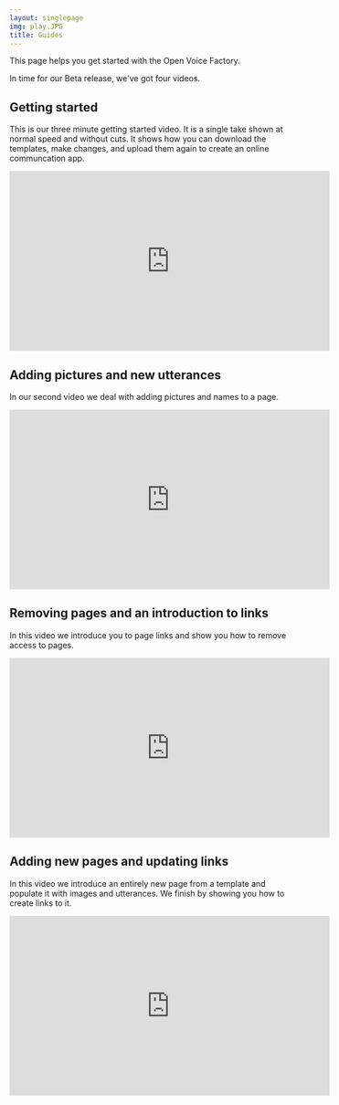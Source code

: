 ```yaml
---
layout: singlepage
img: play.JPG
title: Guides
---
```


This page helps you get started with the Open Voice Factory.  

In time for our Beta release, we've got four videos. 


## Getting started 

This is our three minute getting started video. It is a single take shown at normal speed and without cuts. It shows how you can download the templates, make changes, and upload them again to create an online communcation app. 

<iframe width="560" height="315" src="https://www.youtube.com/embed/EMURT7RXOLg" frameborder="0" allowfullscreen></iframe>



## Adding pictures and new utterances

In our second video we deal with adding pictures and names to a page. 

<iframe width="560" height="315" src="https://www.youtube.com/embed/hebjNiZaQLY" frameborder="0" allowfullscreen></iframe>



## Removing pages and an introduction to links

In this video we introduce you to page links and show you how to remove access to pages. 


<iframe width="560" height="315" src="https://www.youtube.com/embed/HXkQk0PNakY" frameborder="0" allowfullscreen></iframe>

## Adding new pages and updating links 

In this video we introduce an entirely new page from a template and populate it with images and utterances. We finish by showing you how to create links to it.   

<iframe width="560" height="315" src="https://www.youtube.com/embed/OT6BeiLax9o" frameborder="0" allowfullscreen></iframe>
